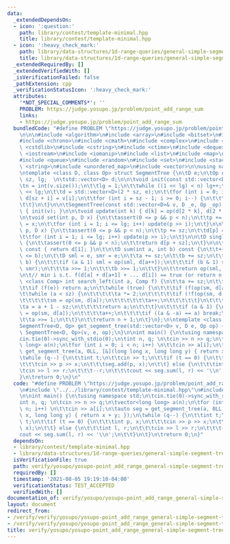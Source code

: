 ```yaml
---
data:
  _extendedDependsOn:
  - icon: ':question:'
    path: library/contest/template-minimal.hpp
    title: library/contest/template-minimal.hpp
  - icon: ':heavy_check_mark:'
    path: library/data-structures/1d-range-queries/general-simple-segment-tree.hpp
    title: library/data-structures/1d-range-queries/general-simple-segment-tree.hpp
  _extendedRequiredBy: []
  _extendedVerifiedWith: []
  _isVerificationFailed: false
  _pathExtension: cpp
  _verificationStatusIcon: ':heavy_check_mark:'
  attributes:
    '*NOT_SPECIAL_COMMENTS*': ''
    PROBLEM: https://judge.yosupo.jp/problem/point_add_range_sum
    links:
    - https://judge.yosupo.jp/problem/point_add_range_sum
  bundledCode: "#define PROBLEM \"https://judge.yosupo.jp/problem/point_add_range_sum\"\
    \n\n\n#include <algorithm>\n#include <array>\n#include <bitset>\n#include <cassert>\n\
    #include <chrono>\n#include <cmath>\n#include <complex>\n#include <cstdio>\n#include\
    \ <cstdlib>\n#include <cstring>\n#include <ctime>\n#include <deque>\n#include\
    \ <iostream>\n#include <iomanip>\n#include <list>\n#include <map>\n#include <numeric>\n\
    #include <queue>\n#include <random>\n#include <set>\n#include <stack>\n#include\
    \ <string>\n#include <unordered_map>\n#include <vector>\n\nusing namespace std;\n\
    \ntemplate <class D, class Op> struct SegmentTree {\n\tD e;\n\tOp op;\n\tint n,\
    \ sz, lg;  \n\tstd::vector<D> d;\n\n\tvoid init(const std::vector<D>& v) {\n\t\
    \tn = int(v.size());\n\t\tlg = 1;\n\t\twhile ((1 << lg) < n) lg++;\n\t\tsz = 1\
    \ << lg;\n\t\td = std::vector<D>(2 * sz, e);\n\t\tfor (int i = 0; i < n; i++)\
    \ d[sz + i] = v[i];\n\t\tfor (int i = sz - 1; i >= 0; i--) {\n\t\t\tupdate(i);\n\
    \t\t}\n\t}\n\n\tSegmentTree(const std::vector<D>& v, D _e, Op _op) : e(_e), op(_op)\
    \ { init(v); }\n\n\tvoid update(int k) { d[k] = op(d[2 * k], d[2 * k + 1]); }\n\
    \n\tvoid set(int p, D x) {\n\t\tassert(0 <= p && p < n);\n\t\tp += sz;\n\t\td[p]\
    \ = x;\n\t\tfor (int i = 1; i <= lg; i++) update(p >> i);\n\t}\n\n\tvoid add(int\
    \ p, D x) {\n\t\tassert(0 <= p && p < n);\n\t\tp += sz;\n\t\td[p] = op(d[p], x);\n\
    \t\tfor (int i = 1; i <= lg; i++) update(p >> i);\n\t}\n\n\tD single(int p) const\
    \ {\n\t\tassert(0 <= p && p < n);\n\t\treturn d[p + sz];\n\t}\n\n\tD all_sum()\
    \ const { return d[1]; }\n\t\n\tD sum(int a, int b) const {\n\t\t++b;\n\t\tassert(a\
    \ <= b);\n\t\tD sml = e, smr = e;\n\t\ta += sz;\n\t\tb += sz;\n\t\twhile (a <\
    \ b) {\n\t\t\tif (a & 1) sml = op(sml, d[a++]);\n\t\t\tif (b & 1) smr = op(d[--b],\
    \ smr);\n\t\t\ta >>= 1;\n\t\t\tb >>= 1;\n\t\t}\n\t\treturn op(sml, smr);\n\t}\n\
    \n\t// min i s.t. f(d[a] + d[a+1] + ... d[i]) == true (or return n + 1)\n\ttemplate\
    \ <class Comp> int search_left(int a, Comp f) {\n\t\ta += sz;\n\t\tD sm = e;\n\
    \t\tif (f(e)) return a;\n\t\twhile (true) {\n\t\t\tif (f(op(sm, d[a]))) {\n\t\t\
    \t\twhile (a < sz) {\n\t\t\t\t\ta *= 2;\n\t\t\t\t\tif (!f(op(sm, d[a]))) {\n\t\
    \t\t\t\t\tsm = op(sm, d[a]);\n\t\t\t\t\t\ta++;\n\t\t\t\t\t}\n\t\t\t\t}\n\t\t\t\
    \ta = a + 1 - sz;\n\t\t\t\treturn a;\n\t\t\t}\n\t\t\tif (a & 1) {\n\t\t\t\tsm\
    \ = op(sm, d[a]);\n\t\t\t\ta++;\n\t\t\t\tif ((a & -a) == a) break;\n\t\t\t}\n\t\
    \t\ta >>= 1;\n\t\t}\n\t\treturn n + 1;\n\t}\n};\n\ntemplate <class D, class Op>\n\
    SegmentTree<D, Op> get_segment_tree(std::vector<D> v, D e, Op op) {\n\treturn\
    \ SegmentTree<D, Op>(v, e, op);\n}\n\nint main() {\n\tusing namespace std;\n\t\
    cin.tie(0)->sync_with_stdio(0);\n\tint n, q; \n\tcin >> n >> q;\n\tvector<long\
    \ long> a(n);\n\tfor (int i = 0; i < n; i++) \n\t\tcin >> a[i];\n\tauto seg =\
    \ get_segment_tree(a, 0LL, [&](long long x, long long y) { return x + y; });\n\
    \twhile (q--) {\n\t\tint t;\n\t\tcin >> t;\n\t\tif (t == 0) {\n\t\t\tint p, x;\n\
    \t\t\tcin >> p >> x;\n\t\t\tseg.add(p, x);\n\t\t} else {\n\t\t\tint l, r;\n\t\t\
    \tcin >> l >> r;\n\t\t\t--r;\n\t\t\tcout << seg.sum(l, r) << '\\n';\n\t\t}\n\t\
    }\n\treturn 0;\n}\n"
  code: "#define PROBLEM \"https://judge.yosupo.jp/problem/point_add_range_sum\"\n\
    \n#include \"../../library/contest/template-minimal.hpp\"\n#include \"../../library/data-structures/1d-range-queries/general-simple-segment-tree.hpp\"\
    \n\nint main() {\n\tusing namespace std;\n\tcin.tie(0)->sync_with_stdio(0);\n\t\
    int n, q; \n\tcin >> n >> q;\n\tvector<long long> a(n);\n\tfor (int i = 0; i <\
    \ n; i++) \n\t\tcin >> a[i];\n\tauto seg = get_segment_tree(a, 0LL, [&](long long\
    \ x, long long y) { return x + y; });\n\twhile (q--) {\n\t\tint t;\n\t\tcin >>\
    \ t;\n\t\tif (t == 0) {\n\t\t\tint p, x;\n\t\t\tcin >> p >> x;\n\t\t\tseg.add(p,\
    \ x);\n\t\t} else {\n\t\t\tint l, r;\n\t\t\tcin >> l >> r;\n\t\t\t--r;\n\t\t\t\
    cout << seg.sum(l, r) << '\\n';\n\t\t}\n\t}\n\treturn 0;\n}"
  dependsOn:
  - library/contest/template-minimal.hpp
  - library/data-structures/1d-range-queries/general-simple-segment-tree.hpp
  isVerificationFile: true
  path: verify/yosupo/yosupo-point_add_range_general-simple-segment-tree.test.cpp
  requiredBy: []
  timestamp: '2021-08-05 19:19:10-04:00'
  verificationStatus: TEST_ACCEPTED
  verifiedWith: []
documentation_of: verify/yosupo/yosupo-point_add_range_general-simple-segment-tree.test.cpp
layout: document
redirect_from:
- /verify/verify/yosupo/yosupo-point_add_range_general-simple-segment-tree.test.cpp
- /verify/verify/yosupo/yosupo-point_add_range_general-simple-segment-tree.test.cpp.html
title: verify/yosupo/yosupo-point_add_range_general-simple-segment-tree.test.cpp
---
```

